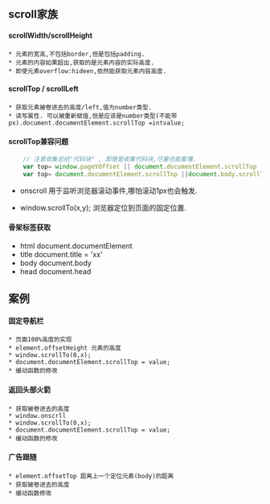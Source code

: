 ## scroll家族

#### scrollWidth/scrollHeight
	* 元素的宽高,不包括border,但是包括padding.
	* 元素的内容如果超出,获取的是元素内容的实际高度.
	* 即使元素overflow:hideen,依然能获取元素内容高度.

#### scrollTop / scrollLeft
	* 获取元素被卷进去的高度/left,值为number类型.
	* 读写属性. 可以被重新赋值,但是应该是number类型(不能带px).document.documentElement.scrollTop =intvalue;


#### scrollTop兼容问题
```javascript
	// 注意收集总结"代码块" , 即使是收集代码块,尽量也能看懂.
	var top= window.pageYOffset || document.documentElement.scrollTop || document.body.scrollTop || 0;
	var top= document.documentElement.scrollTop ||document.body.scrollTop;

```
* onscroll 用于监听浏览器滚动事件,哪怕滚动1px也会触发.

* window.scrollTo(x,y); 浏览器定位到页面的固定位置.

#### 骨架标签获取

* html  document.documentElement
* title document.title = 'xx'
* body  document.body
* head  document.head


## 案例
#### 固定导航栏  
	* 页面100%高度的实现
	* element.offsetHeight 元素的高度
	* window.scrollTo(0,x);
	* document.documentElement.scrollTop = value;
	* 缓动函数的修改

#### 返回头部火箭
	* 获取被卷进去的高度
	* window.onscrll
	* window.scrollTo(0,x);
	* document.documentElement.scrollTop = value;
	* 缓动函数的修改

#### 广告跟随
	* element.offsetTop 距离上一个定位元素(body)的距离
	* 获取被卷进去的高度
	* 缓动函数修改
